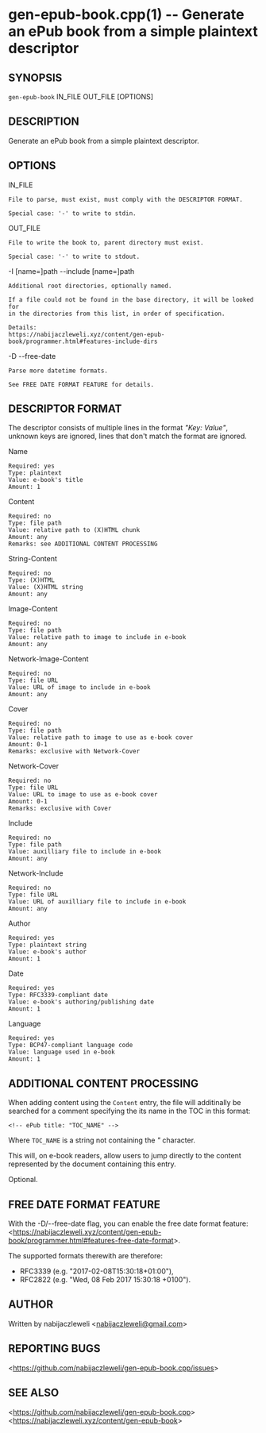gen-epub-book.cpp(1) -- Generate an ePub book from a simple plaintext descriptor
================================================================================

## SYNOPSIS

`gen-epub-book` IN_FILE OUT_FILE [OPTIONS]

## DESCRIPTION

Generate an ePub book from a simple plaintext descriptor.

## OPTIONS

  IN_FILE

    File to parse, must exist, must comply with the DESCRIPTOR FORMAT.

    Special case: '-' to write to stdin.

  OUT_FILE

    File to write the book to, parent directory must exist.

    Special case: '-' to write to stdout.

  -I [name=]path
  --include [name=]path

    Additional root directories, optionally named.

    If a file could not be found in the base directory, it will be looked for
    in the directories from this list, in order of specification.

    Details:
    https://nabijaczleweli.xyz/content/gen-epub-book/programmer.html#features-include-dirs

  -D --free-date

    Parse more datetime formats.

    See FREE DATE FORMAT FEATURE for details.

## DESCRIPTOR FORMAT

The descriptor consists of multiple lines in the format *"Key: Value"*, unknown
keys are ignored, lines that don't match the format are ignored.

  Name

    Required: yes
    Type: plaintext
    Value: e-book's title
    Amount: 1

  Content

    Required: no
    Type: file path
    Value: relative path to (X)HTML chunk
    Amount: any
    Remarks: see ADDITIONAL CONTENT PROCESSING

  String-Content

    Required: no
    Type: (X)HTML
    Value: (X)HTML string
    Amount: any

  Image-Content

    Required: no
    Type: file path
    Value: relative path to image to include in e-book
    Amount: any

  Network-Image-Content

    Required: no
    Type: file URL
    Value: URL of image to include in e-book
    Amount: any

  Cover

    Required: no
    Type: file path
    Value: relative path to image to use as e-book cover
    Amount: 0-1
    Remarks: exclusive with Network-Cover

  Network-Cover

    Required: no
    Type: file URL
    Value: URL to image to use as e-book cover
    Amount: 0-1
    Remarks: exclusive with Cover

  Include

    Required: no
    Type: file path
    Value: auxilliary file to include in e-book
    Amount: any

  Network-Include

    Required: no
    Type: file URL
    Value: URL of auxilliary file to include in e-book
    Amount: any

  Author

    Required: yes
    Type: plaintext string
    Value: e-book's author
    Amount: 1

  Date

    Required: yes
    Type: RFC3339-compliant date
    Value: e-book's authoring/publishing date
    Amount: 1

  Language

    Required: yes
    Type: BCP47-compliant language code
    Value: language used in e-book
    Amount: 1

## ADDITIONAL CONTENT PROCESSING

When adding content using the `Content` entry, the file will additinally be
searched for a comment specifying the its name in the TOC in this format:

    <!-- ePub title: "TOC_NAME" -->

Where `TOC_NAME` is a string not containing the *"* character.

This will, on e-book readers, allow users to jump directly to the content
represented by the document containing this entry.

Optional.

## FREE DATE FORMAT FEATURE

With the -D/--free-date flag, you can enable the free date format feature:
&lt;<https://nabijaczleweli.xyz/content/gen-epub-book/programmer.html#features-free-date-format>&gt;.

The supported formats therewith are therefore:

  * RFC3339 (e.g. "2017-02-08T15:30:18+01:00"),
  * RFC2822 (e.g. "Wed, 08 Feb 2017 15:30:18 +0100").

## AUTHOR

Written by nabijaczleweli &lt;<nabijaczleweli@gmail.com>&gt;

## REPORTING BUGS

&lt;<https://github.com/nabijaczleweli/gen-epub-book.cpp/issues>&gt;

## SEE ALSO

&lt;<https://github.com/nabijaczleweli/gen-epub-book.cpp>&gt;<br />
&lt;<https://nabijaczleweli.xyz/content/gen-epub-book>&gt;
